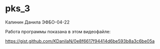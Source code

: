 # pks_3

Калинин Данила ЭФБО-04-22

Работа программы показана в этом видеофайле: 



https://gist.github.com/KDanilaN/0e8f6617f94414d6be593b8a3c6be05a





